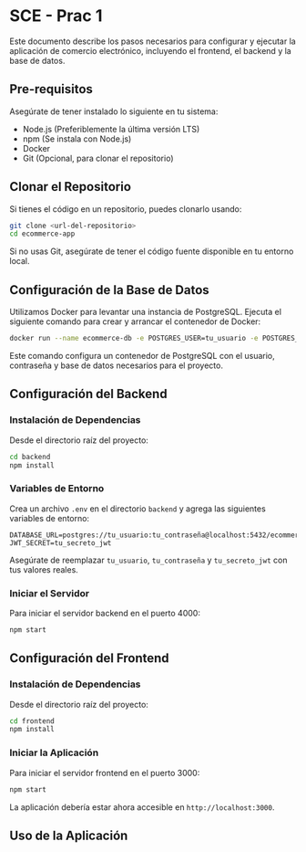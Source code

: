 # SCE - Prac 1

Este documento describe los pasos necesarios para configurar y ejecutar la aplicación de comercio electrónico, incluyendo el frontend, el backend y la base de datos.
## Pre-requisitos

Asegúrate de tener instalado lo siguiente en tu sistema:
- Node.js (Preferiblemente la última versión LTS)
- npm (Se instala con Node.js)
- Docker
- Git (Opcional, para clonar el repositorio)
## Clonar el Repositorio

Si tienes el código en un repositorio, puedes clonarlo usando:

```bash
git clone <url-del-repositorio>
cd ecommerce-app
```



Si no usas Git, asegúrate de tener el código fuente disponible en tu entorno local.
## Configuración de la Base de Datos

Utilizamos Docker para levantar una instancia de PostgreSQL. Ejecuta el siguiente comando para crear y arrancar el contenedor de Docker:

```bash
docker run --name ecommerce-db -e POSTGRES_USER=tu_usuario -e POSTGRES_PASSWORD=tu_contraseña -e POSTGRES_DB=ecommerce -p 5432:5432 -d postgres
```



Este comando configura un contenedor de PostgreSQL con el usuario, contraseña y base de datos necesarios para el proyecto.
## Configuración del Backend
### Instalación de Dependencias

Desde el directorio raíz del proyecto:

```bash
cd backend
npm install
```


### Variables de Entorno

Crea un archivo `.env` en el directorio `backend` y agrega las siguientes variables de entorno:

```plaintext
DATABASE_URL=postgres://tu_usuario:tu_contraseña@localhost:5432/ecommerce
JWT_SECRET=tu_secreto_jwt
```



Asegúrate de reemplazar `tu_usuario`, `tu_contraseña` y `tu_secreto_jwt` con tus valores reales.
### Iniciar el Servidor

Para iniciar el servidor backend en el puerto 4000:

```bash
npm start
```


## Configuración del Frontend
### Instalación de Dependencias

Desde el directorio raíz del proyecto:

```bash
cd frontend
npm install
```


### Iniciar la Aplicación

Para iniciar el servidor frontend en el puerto 3000:

```bash
npm start
```



La aplicación debería estar ahora accesible en `http://localhost:3000`.
## Uso de la Aplicación